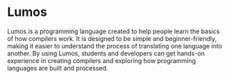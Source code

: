 # Lumos 
Lumos is a programming language created to help people learn the basics of how compilers work. It is designed to be simple and beginner-friendly, making it easier to understand the process of translating one language into another. By using Lumos, students and developers can get hands-on experience in creating compilers and exploring how programming languages are built and processed.
